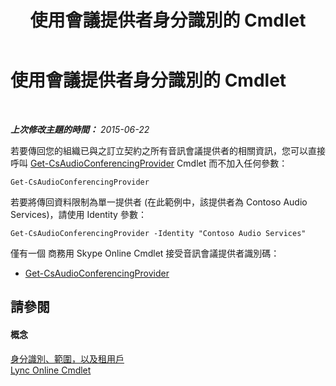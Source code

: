﻿---
title: 使用會議提供者身分識別的 Cmdlet
TOCTitle: 使用會議提供者身分識別的 Cmdlet
ms:assetid: be5621b6-ec11-4b12-83ec-075af269ca6a
ms:mtpsurl: https://technet.microsoft.com/zh-tw/library/Dn362841(v=OCS.15)
ms:contentKeyID: 56269148
ms.date: 08/24/2015
mtps_version: v=OCS.15
ms.translationtype: HT
---

# 使用會議提供者身分識別的 Cmdlet

 

_**上次修改主題的時間：** 2015-06-22_

若要傳回您的組織已與之訂立契約之所有音訊會議提供者的相關資訊，您可以直接呼叫 [Get-CsAudioConferencingProvider](https://docs.microsoft.com/powershell/module/skype/Get-CsAudioConferencingProvider) Cmdlet 而不加入任何參數：

    Get-CsAudioConferencingProvider

若要將傳回資料限制為單一提供者 (在此範例中，該提供者為 Contoso Audio Services)，請使用 Identity 參數：

    Get-CsAudioConferencingProvider -Identity "Contoso Audio Services"

僅有一個 商務用 Skype Online Cmdlet 接受音訊會議提供者識別碼：

  - [Get-CsAudioConferencingProvider](https://docs.microsoft.com/powershell/module/skype/Get-CsAudioConferencingProvider)

## 請參閱

#### 概念

[身分識別、範圍，以及租用戶](identities-scopes-and-tenants-in-skype-for-business-online.md)  
[Lync Online Cmdlet](the-skype-for-business-online-cmdlets.md)

